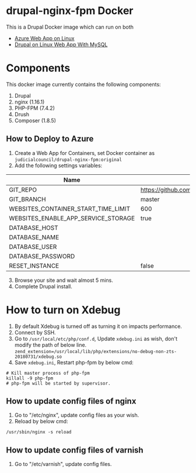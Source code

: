 # drupal-nginx-fpm Docker
This is a Drupal Docker image which can run on both 
 - [Azure Web App on Linux](https://docs.microsoft.com/en-us/azure/app-service-web/app-service-linux-intro)
 - [Drupal on Linux Web App With MySQL](https://ms.portal.azure.com/#create/Drupal.Drupalonlinux )

# Components
This docker image currently contains the following components:
1. Drupal
2. nginx (1.16.1)
3. PHP-FPM (7.4.2)
4. Drush
5. Composer (1.8.5)

## How to Deploy to Azure 
1. Create a Web App for Containers, set Docker container as ```judicialcouncil/drupal-nginx-fpm:original``` 
2. Add the following settings variables:

Name | Default Value
---- | -------------
GIT_REPO | https://github.com/JudicialCouncilOfCalifornia/trialcourt
GIT_BRANCH | master
WEBSITES_CONTAINER_START_TIME_LIMIT | 600
WEBSITES_ENABLE_APP_SERVICE_STORAGE | true
DATABASE_HOST | 
DATABASE_NAME |
DATABASE_USER |
DATABASE_PASSWORD |
RESET_INSTANCE | false

3. Browse your site and wait almost 5 mins.
4. Complete Drupal install.

# How to turn on Xdebug
1. By default Xdebug is turned off as turning it on impacts performance.
2. Connect by SSH.
3. Go to ```/usr/local/etc/php/conf.d```,  Update ```xdebug.ini``` as wish, don't modify the path of below line.
```zend_extension=/usr/local/lib/php/extensions/no-debug-non-zts-20180731/xdebug.so```
4. Save ```xdebug.ini```, Restart php-fpm by below cmd:
```
# Kill master process of php-fpm
killall -9 php-fpm
# php-fpm will be started by supervisor.
```

## How to update config files of nginx
1. Go to "/etc/nginx", update config files as your wish. 
2. Reload by below cmd: 
```
/usr/sbin/nginx -s reload
```
## How to update config files of varnish
1. Go to "/etc/varnish", update config files. 
